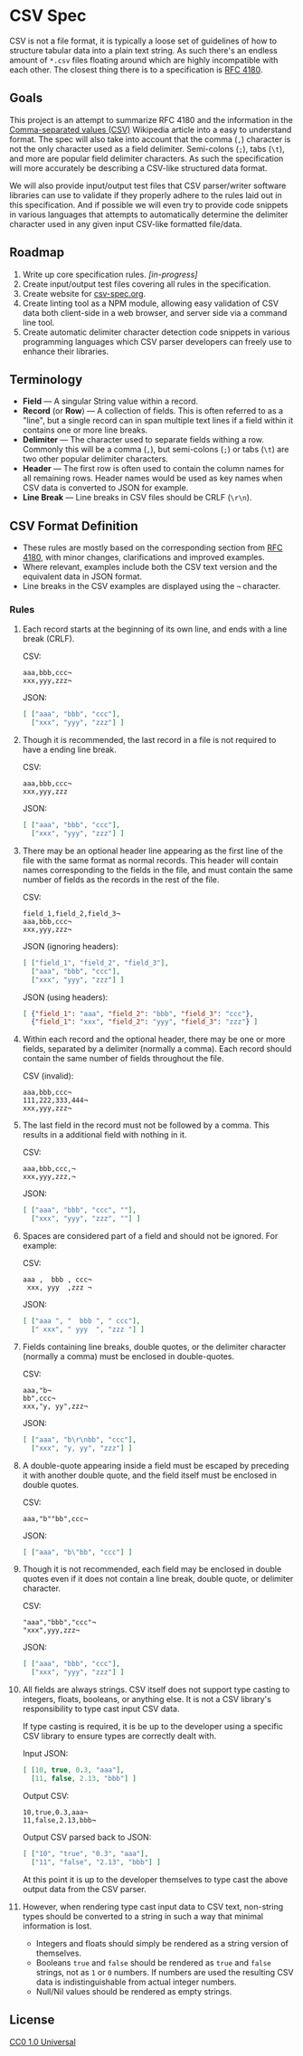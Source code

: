 # CSV Spec

CSV is not a file format, it is typically a loose set of guidelines of how to
structure tabular data into a plain text string. As such there's an endless
amount of `*.csv` files floating around which are highly incompatible with
each other. The closest thing there is to a specification is [RFC 4180][].

[rfc 4180]: http://tools.ietf.org/html/rfc4180


## Goals

This project is an attempt to summarize RFC 4180 and the information in the
[Comma-separated values (CSV)][csv] Wikipedia article into a easy to
understand format. The spec will also take into account that the comma (`,`)
character is not the only character used as a field delimiter. Semi-colons
(`;`), tabs (`\t`), and more are popular field delimiter characters. As such
the specification will more accurately be describing a CSV-like structured
data format.

[csv]: http://en.wikipedia.org/wiki/Comma-separated_values

We will also provide input/output test files that CSV parser/writer software
libraries can use to validate if they properly adhere to the rules laid out in
this specification. And if possible we will even try to provide code snippets
in various languages that attempts to automatically determine the delimiter
character used in any given input CSV-like formatted file/data.


## Roadmap

1. Write up core specification rules. _[in-progress]_
2. Create input/output test files covering all rules in the specification.
3. Create website for [csv-spec.org](http://csv-spec.org/).
4. Create linting tool as a NPM module, allowing easy validation of CSV
   data both client-side in a web browser, and server side via a command line
   tool.
5. Create automatic delimiter character detection code snippets in various
   programming languages which CSV parser developers can freely use to enhance
   their libraries.


## Terminology

- **Field** — A singular String value within a record.
- **Record** (or **Row**) — A collection of fields. This is often referred to
  as a "line", but a single record can in span multiple text lines if a field
  within it contains one or more line breaks.
- **Delimiter** — The character used to separate fields withing a
  row. Commonly this will be a comma (`,`), but semi-colons (`;`) or tabs
  (`\t`) are two other popular delimiter characters.
- **Header** — The first row is often used to contain the column names for all
  remaining rows. Header names would be used as key names when CSV data is
  converted to JSON for example.
- **Line Break** — Line breaks in CSV files should be CRLF (`\r\n`).


## CSV Format Definition

- These rules are mostly based on the corresponding section from
  [RFC 4180][def], with minor changes, clarifications and improved examples.
- Where relevant, examples include both the CSV text version and the
  equivalent data in JSON format.
- Line breaks in the CSV examples are displayed using the `¬` character.

[def]: http://tools.ietf.org/html/rfc4180#section-2

### Rules

1.  Each record starts at the beginning of its own line, and ends with a line
    break (CRLF).

    CSV:

    ```csv
    aaa,bbb,ccc¬
    xxx,yyy,zzz¬
    ```

    JSON:

    ```json
    [ ["aaa", "bbb", "ccc"],
      ["xxx", "yyy", "zzz"] ]
    ```

2.  Though it is recommended, the last record in a file is not required to
    have a ending line break.

    CSV:

    ```csv
    aaa,bbb,ccc¬
    xxx,yyy,zzz
    ```

    JSON:

    ```json
    [ ["aaa", "bbb", "ccc"],
      ["xxx", "yyy", "zzz"] ]
    ```

3.  There may be an optional header line appearing as the first line of the
    file with the same format as normal records. This header will contain
    names corresponding to the fields in the file, and must contain the same
    number of fields as the records in the rest of the file.

    CSV:

    ```csv
    field_1,field_2,field_3¬
    aaa,bbb,ccc¬
    xxx,yyy,zzz¬
    ```

    JSON (ignoring headers):

    ```json
    [ ["field_1", "field_2", "field_3"],
      ["aaa", "bbb", "ccc"],
      ["xxx", "yyy", "zzz"] ]
    ```

    JSON (using headers):

    ```json
    [ {"field_1": "aaa", "field_2": "bbb", "field_3": "ccc"},
      {"field_1": "xxx", "field_2": "yyy", "field_3": "zzz"} ]
    ```

4.  Within each record and the optional header, there may be one or more
    fields, separated by a delimiter (normally a comma). Each record should
    contain the same number of fields throughout the file.

    CSV (invalid):

    ```csv
    aaa,bbb,ccc¬
    111,222,333,444¬
    xxx,yyy,zzz¬
    ```

5.  The last field in the record must not be followed by a comma. This results
    in a additional field with nothing in it.

    CSV:

    ```csv
    aaa,bbb,ccc,¬
    xxx,yyy,zzz,¬
    ```

    JSON:

    ```json
    [ ["aaa", "bbb", "ccc", ""],
      ["xxx", "yyy", "zzz", ""] ]
    ```

6.  Spaces are considered part of a field and should not be ignored. For
    example:

    CSV:

    ```csv
    aaa ,  bbb , ccc¬
     xxx, yyy  ,zzz ¬
    ```

    JSON:

    ```json
    [ ["aaa ", "  bbb ", " ccc"],
      [" xxx", " yyy  ", "zzz "] ]
    ```

7.  Fields containing line breaks, double quotes, or the delimiter character
    (normally a comma) must be enclosed in double-quotes.

    CSV:

    ```csv
    aaa,"b¬
    bb",ccc¬
    xxx,"y, yy",zzz¬
    ```

    JSON:

    ```json
    [ ["aaa", "b\r\nbb", "ccc"],
      ["xxx", "y, yy", "zzz"] ]
    ```

8.  A double-quote appearing inside a field must be escaped by preceding it
    with another double quote, and the field itself must be enclosed in double
    quotes.

    CSV:

    ```csv
    aaa,"b""bb",ccc¬
    ```

    JSON:

    ```json
    [ ["aaa", "b\"bb", "ccc"] ]
    ```

9.  Though it is not recommended, each field may be enclosed in double quotes
    even if it does not contain a line break, double quote, or delimiter
    character.

    CSV:

    ```csv
    "aaa","bbb","ccc"¬
    "xxx",yyy,zzz¬
    ```

    JSON:

    ```json
    [ ["aaa", "bbb", "ccc"],
      ["xxx", "yyy", "zzz"] ]
    ```

10. All fields are always strings. CSV itself does not support type casting to
    integers, floats, booleans, or anything else. It is not a CSV library's
    responsibility to type cast input CSV data.

    If type casting is required, it is be up to the developer using a specific
    CSV library to ensure types are correctly dealt with.

    Input JSON:

    ```json
    [ [10, true, 0.3, "aaa"],
      [11, false, 2.13, "bbb"] ]
    ```

    Output CSV:

    ```csv
    10,true,0.3,aaa¬
    11,false,2.13,bbb¬
    ```

    Output CSV parsed back to JSON:

    ```json
    [ ["10", "true", "0.3", "aaa"],
      ["11", "false", "2.13", "bbb"] ]
    ```

    At this point it is up to the developer themselves to type cast the above
    output data from the CSV parser.

11. However, when rendering type cast input data to CSV text, non-string
    types should be converted to a string in such a way that minimal
    information is lost.
      - Integers and floats should simply be rendered as a string version
        of themselves.
      - Booleans `true` and `false` should be rendered as `true` and `false`
        strings, not as `1` or `0` numbers. If numbers are used the resulting
        CSV data is indistinguishable from actual integer numbers.
      - Null/Nil values should be rendered as empty strings.


## License

[CC0 1.0 Universal](http://creativecommons.org/publicdomain/zero/1.0/)
